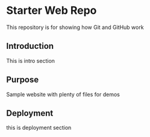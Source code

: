 # Starter Web Repo

This repository is for showing how Git and GitHub work

## Introduction

This is intro section

## Purpose

Sample website with plenty of files for demos


## Deployment

this is deployment section